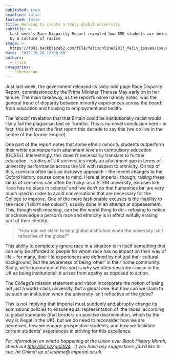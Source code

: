 ```yaml
---
published: true
headline: false
featured: false
title: Working to create a truly global university
subtitle: >-
  Last week’s Race Disparity Report revealed how BME students are being let down
  by a culture of racism
image: >-
  https://f001.backblazeb2.com/file/felixonline/2017_felix_issues/issue_1672/BME+Photo.jpg
date: '2017-10-20 12:00:00'
authors:
  - cji14
categories:
  - Liberation
---
```

Just last week, the government released its sixty-odd page Race Disparity Report, commissioned by the Prime Minister Theresa May early on in her tenure. The main takeaway, as the report’s name handily notes, was the general trend of disparity between minority experiences across the board: from education and housing to employment and health.

The ‘shock’ revelation that that Britain could be institutionally racist would likely fail the plagiarism test on Turnitin. This is no novel conclusion here – in fact, this isn’t even the first report this decade to say this (we do live in the centre of the former Empire).

One part of the report notes that some ethnic minority students outperform their white counterparts in attainment levels in compulsory education (GCSEs). Interestingly, this doesn’t necessarily translate to further education – studies of UK universities imply an attainment gap in terms of university performance across the UK with respect to ethnicity. On top of this, curricula often lack an inclusive approach – the recent changes to the Oxford history course come to mind.
Here at Imperial, though, raising these kinds of concerns can often be tricky: as a STEM university, excuses like ‘race has no place in science’ and ‘we don’t do that humanities b***s***’ are very much used in order to avoid conversations that are necessary for the College to improve.
One of the more fashionable excuses is the inability to see race (‘I don’t see colour’), usually done in an attempt at appeasement. This, though well-meaning, can be the worst thing to do – refusing to notice or acknowledge a person’s race and ethnicity is in effect wilfully erasing part of their identity.

> “How can we claim to be a global institution when the university isn’t reflective of the globe?”

This ability to completely ignore race in a situation is in itself something that can only be afforded to people for whom race has no impact on their way of life – for many, their life experiences are defined by not just their cultural background, but the awareness of being ‘other’ in their home community. Sadly, wilful ignorance of this sort is why we often describe racism in the UK as being institutional; it arises from apathy as opposed to action.

The College’s mission statement and vision incorporate the notion of being not just a world-class university, but a global one. But how can we claim to be such an institution when the university isn’t reflective of the globe?

This is not implying that Imperial must suddenly and abruptly change its admissions policies to ensure equal representation of ‘the races’ according to global standards (that borders on positive discrimination, which by the way is illegal in the UK), but we do need to reconsider how we are perceived, how we engage prospective students, and how we facilitate current students’ experiences in striving for this excellence.

_For information on what’s happening at the Union over Black History Month, check out http://bit.ly/2gn5tQ4 .  If you have any suggestions you’d like to see, hit Chimdi up at icubme@ imperial.ac.uk_
